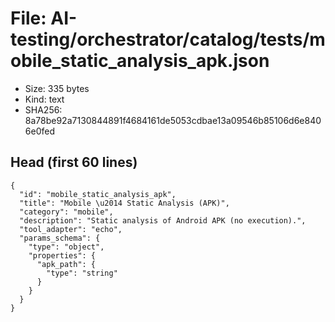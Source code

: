 # File: AI-testing/orchestrator/catalog/tests/mobile_static_analysis_apk.json

- Size: 335 bytes
- Kind: text
- SHA256: 8a78be92a7130844891f4684161de5053cdbae13a09546b85106d6e8406e0fed

## Head (first 60 lines)

```
{
  "id": "mobile_static_analysis_apk",
  "title": "Mobile \u2014 Static Analysis (APK)",
  "category": "mobile",
  "description": "Static analysis of Android APK (no execution).",
  "tool_adapter": "echo",
  "params_schema": {
    "type": "object",
    "properties": {
      "apk_path": {
        "type": "string"
      }
    }
  }
}
```

